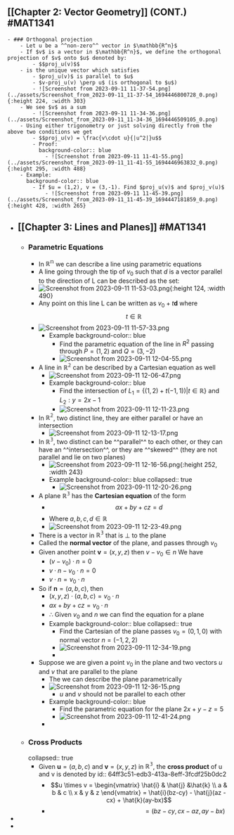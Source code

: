 ## [[Chapter 2: Vector Geometry]] (CONT.) #MAT1341
	- ### Orthogonal projection
		- Let u be a ^^non-zero^^ vector in $\mathbb{R^n}$
		- If $v$ is a vector in $\mathbb{R^n}$, we define the orthogonal projection of $v$ onto $u$ denoted by:
			- $$proj_u(v)$$
		- is the unique vector which satisfies
			- $proj_u(v)$ is parallel to $u$
			- $v-proj_u(v) \perp u$ (is orthogonal to $u$)
			- ![Screenshot from 2023-09-11 11-37-54.png](../assets/Screenshot_from_2023-09-11_11-37-54_1694446800728_0.png){:height 224, :width 303}
		- We see $v$ as a sum
			- ![Screenshot from 2023-09-11 11-34-36.png](../assets/Screenshot_from_2023-09-11_11-34-36_1694446509105_0.png)
		- Using either trigonometry or just solving directly from the above two conditions we get
			- $$proj_u(v) = \frac{v\cdot u}{|u^2|}u$$
			- Proof:
			  background-color:: blue
				- ![Screenshot from 2023-09-11 11-41-55.png](../assets/Screenshot_from_2023-09-11_11-41-55_1694446963832_0.png){:height 295, :width 488}
		- Example:
		  background-color:: blue
			- If $u = (1,2), v = (3,-1). Find $proj_u(v)$ and $proj_v(u)$
				- ![Screenshot from 2023-09-11 11-45-39.png](../assets/Screenshot_from_2023-09-11_11-45-39_1694447181859_0.png){:height 428, :width 265}
- ## [[Chapter 3: Lines and Planes]] #MAT1341
	- ### Parametric Equations
		- In $\mathbb{R^n}$ we can describe a line using parametric equations
		- A line going through the tip of $v_0$ such that $d$ is a vector parallel to the direction of L can be described as the set:
		- ![Screenshot from 2023-09-11 11-53-03.png](../assets/Screenshot_from_2023-09-11_11-53-03_1694447662747_0.png){:height 124, :width 490}
		- Any point on this line L can be written as $v_0 + t\textbf{d}$ where $$t \in \mathbb{R}$$
		- ![Screenshot from 2023-09-11 11-57-33.png](../assets/Screenshot_from_2023-09-11_11-57-33_1694448021779_0.png)
			- Example
			  background-color:: blue
				- Find the parametric equation of the line in $R^2$ passing through $P=(1,2)$ and $Q = (3, -2)$
				- ![Screenshot from 2023-09-11 12-04-55.png](../assets/Screenshot_from_2023-09-11_12-04-55_1694448334196_0.png)
		- A line in $\mathbb{R^2}$ can be described by a Cartesian equation as well
			- ![Screenshot from 2023-09-11 12-06-47.png](../assets/Screenshot_from_2023-09-11_12-06-47_1694448448840_0.png)
			- Example
			  background-color:: blue
				- Find the intersection of $L_1 = \{(1,2) + t(-1,1))| t \in \mathbb{R}\}$ and $L_2: y = 2x -1$
				- ![Screenshot from 2023-09-11 12-11-23.png](../assets/Screenshot_from_2023-09-11_12-11-23_1694448734512_0.png)
		- In $\mathbb{R^2}$, two distinct line, they are either parallel or have an intersection
			- ![Screenshot from 2023-09-11 12-13-17.png](../assets/Screenshot_from_2023-09-11_12-13-17_1694448869279_0.png)
		- In $\mathbb{R^3}$, two distinct can be ^^parallel^^ to each other, or they can have an ^^intersection^^, or they are ^^skewed^^ (they are not parallel and lie on two planes)
			- ![Screenshot from 2023-09-11 12-16-56.png](../assets/Screenshot_from_2023-09-11_12-16-56_1694449071989_0.png){:height 252, :width 243}
			- Example
			  background-color:: blue
			  collapsed:: true
				- ![Screenshot from 2023-09-11 12-20-26.png](../assets/Screenshot_from_2023-09-11_12-20-26_1694449265288_0.png)
		- A plane $\mathbb{R^3}$ has the **Cartesian equation** of the form
			- $$ax + by + cz = d$$
			- Where $a, b, c, d \in \mathbb{R}$
			- ![Screenshot from 2023-09-11 12-23-49.png](../assets/Screenshot_from_2023-09-11_12-23-49_1694449541244_0.png)
		- There is a vector in $\mathbb{R^3}$ that is $\perp$ to the plane
		- Called the **normal vector** of the plane, and passes through $v_0$
		- Given another point $\textbf{v} = (x,y,z)$ then $v - v_0 \in n$ We have
			- $(v - v_0) \cdot n = 0$
			- $v\cdot n - v_0 \cdot n = 0$
			- $v\cdot n = v_0 \cdot n$
		- So if $\textbf{n} = (a,b,c)$, then
			- $(x,y,z) \cdot (a,b,c)=v_0 \cdot n$
			- $ax + by + cz = v_0 \cdot n$
			- $\therefore$ Given $v_0$ and $n$ we can find the equation for a plane
			- Example
			  background-color:: blue
			  collapsed:: true
				- Find the Cartesian of the plane passes $v_0 =(0,1,0)$ with normal vector $n=(-1,2,2)$
				- ![Screenshot from 2023-09-11 12-34-19.png](../assets/Screenshot_from_2023-09-11_12-34-19_1694450089731_0.png)
				-
		- Suppose we are given a point $v_0$ in the plane and two vectors $u$ and $v$ that are parallel to the plane
			- The we can describe the plane parametrically
			- ![Screenshot from 2023-09-11 12-36-15.png](../assets/Screenshot_from_2023-09-11_12-36-15_1694450216581_0.png)
				- $u$ and $v$ should not be parallel to each other
			- Example
			  background-color:: blue
				- Find the parametric equation for the plane $2x+y-z=5$
				- ![Screenshot from 2023-09-11 12-41-24.png](../assets/Screenshot_from_2023-09-11_12-41-24_1694450534086_0.png)
			-
	- ### Cross Products
	  collapsed:: true
		- Given $\textbf{u} = (a,b,c)$ and $\textbf{v}=(x,y,z)$ in $\mathbb{R^3}$, the **cross product** of u and v is denoted by
		  id:: 64ff3c51-edb3-413a-8eff-3fcdf25b0dc2
			- $$u \times v = \begin{vmatrix} \hat{i} & \hat{j} &\hat{k} \\ a & b & c \\ x & y & z \end{vmatrix} =  \hat{i}(bz-cy) - \hat{j}(az -cx) + \hat{k}(ay-bx)$$
			- $\; \; \quad \qquad \qquad \qquad \qquad \qquad \qquad = (bz-cy, cx -az, ay-bx)$
-
-